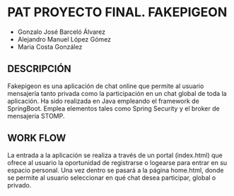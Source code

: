 # PAT PROYECTO FINAL. FAKEPIGEON
- Gonzalo José Barceló Álvarez
- Alejandro Manuel López Gómez
- Maria Costa González
## DESCRIPCIÓN
Fakepigeon es una aplicación de chat online que permite al usuario mensajería tanto privada como la participación en un chat global de toda la aplicación. Ha sido realizada en Java empleando el framework de SpringBoot. Emplea elementos tales como Spring Security y el broker de mensajeria STOMP.

## WORK FLOW
La entrada a la aplicación se realiza a través de un portal (index.html) que ofrece al usuario la oportunidad de registrarse o logearse para entrar en su espacio personal. Una vez dentro se pasará a la página home.html, donde se permite al usuario seleccionar en qué chat desea participar, global o privado.
